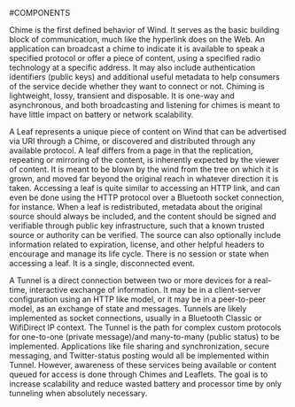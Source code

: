 #COMPONENTS

Chime is the first defined behavior of Wind. It serves as the basic building block of communication, much like the hyperlink does on the Web. An application can broadcast a chime to indicate it is available to speak a specified protocol or offer a piece of content, using a specified radio technology at a specific address. It may also include authentication identifiers (public keys) and additional useful metadata to help consumers of the service decide whether they want to connect or not. Chiming is lightweight, lossy, transient and disposable. It is one-way and asynchronous, and both broadcasting and listening for chimes is meant to have little impact on battery or network scalability.

A Leaf represents a unique piece of content on Wind that can be advertised via URI through a Chime, or discovered and distributed through any available protocol. A leaf differs from a page in that the replication, repeating or mirroring of the content, is inherently expected by the viewer of content. It is meant to be blown by the wind from the tree on which it is grown, and moved far beyond the original reach in whatever direction it is taken. Accessing a leaf is quite similar to accessing an HTTP link, and can even be done using the HTTP protocol over a Bluetooth socket connection, for instance. When a leaf is redistributed, metadata about the original source should always be included, and the content should be signed and verifiable through public key infrastructure, such that a known trusted source or authority can be verified. The source can also optionally include information related to expiration, license, and other helpful headers to encourage and manage its life cycle. There is no session or state when accessing a leaf. It is a single, disconnected event.

A Tunnel is a direct connection between two or more devices for a real-time, interactive exchange of information. It may be in a client-server configuration using an HTTP like model, or it may be in a peer-to-peer model, as an exchange of state and messages. Tunnels are likely implemented as socket connections, usually in a Bluetooth Classic or WifiDirect IP context. The Tunnel is the path for complex custom protocols for one-to-one (private message)/and many-to-many (public status) to be implemented. Applications like file sharing and synchronization, secure messaging, and Twitter-status posting would all be implemented within Tunnel. However, awareness of these services being available or content queued for access is done through Chimes and Leaflets. The goal is to increase scalability and reduce wasted battery and processor time by only tunneling when absolutely necessary.
